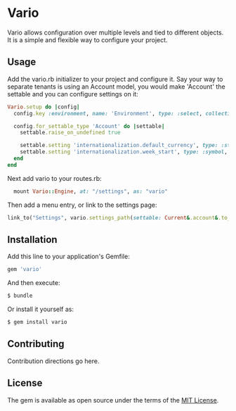 # Vario

Vario allows configuration over multiple levels and tied to different objects. It is a simple and flexible way to configure your project.

## Usage

Add the vario.rb initializer to your project and configure it.
Say your way to separate tenants is using an Account model, you would make 'Account' the settable and you can configure settings on it:

```ruby
Vario.setup do |config|
  config.key :environment, name: 'Environment', type: :select, collection_proc: -> { [%w[Production production], %w[Test test], %w[Development development]] }, value_proc: -> { Rails.env }

  config.for_settable_type 'Account' do |settable|
    settable.raise_on_undefined true

    settable.setting 'internationalization.default_currency', type: :string, default: 'USD', description: 'Default currency for new products.', collection_proc: -> { Money::Currency.map { |currency| ["#{currency.iso_code} - #{currency.name}", currency.iso_code] }.sort }
    settable.setting 'internationalization.week_start', type: :symbol, default: :monday, description: 'First day of the week', collection: [['Monday', :monday], ['Tuesday', :tuesday], ['Wednesday', :wednesday], ['Thursday', :thursday], ['Friday', :friday], ['Saturday', :saturday], ['Sunday', :sunday]]
  end
end
```

Next add vario to your routes.rb:

```ruby
  mount Vario::Engine, at: "/settings", as: "vario"
```

Then add a menu entry, or link to the settings page:

```ruby
link_to("Settings", vario.settings_path(settable: Current&.account&.to_sgid(for: "Vario").to_s))
```

## Installation

Add this line to your application's Gemfile:

```ruby
gem 'vario'
```

And then execute:

```bash
$ bundle
```

Or install it yourself as:

```bash
$ gem install vario
```

## Contributing

Contribution directions go here.

## License

The gem is available as open source under the terms of the [MIT License](https://opensource.org/licenses/MIT).
